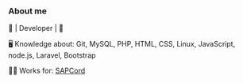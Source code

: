 ### About me
🔧 | Developer | 🔧

🖥 Knowledge about: Git, MySQL, PHP, HTML, CSS, Linux, JavaScript, node.js, Laravel, Bootstrap

🧑‍💻 Works for: [SAPCord](https://sapcord.pl?ref=github-jaczup)
